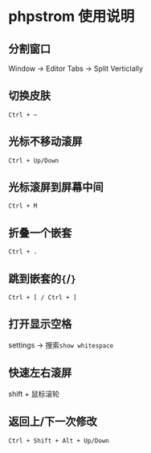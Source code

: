 # phpstrom 使用说明

## 分割窗口
Window -> Editor Tabs -> Split Verticlally

## 切换皮肤

```
Ctrl + ~
```

## 光标不移动滚屏

```
Ctrl + Up/Down
```

## 光标滚屏到屏幕中间

```
Ctrl + M
```

## 折叠一个嵌套

```
Ctrl + .
```

## 跳到嵌套的`{`/`}`

```
Ctrl + [ / Ctrl + ]
```

## 打开显示空格
settings -> 搜索`show whitespace`

## 快速左右滚屏
shift + 鼠标滚轮

## 返回上/下一次修改

```
Ctrl + Shift + Alt + Up/Down
```
